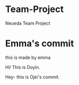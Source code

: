 # Team-Project
Neueda Team Project

# Emma's commit
this is made by emma

Hi! This is Doyin. 

Hey- this is Ojei's commit.
